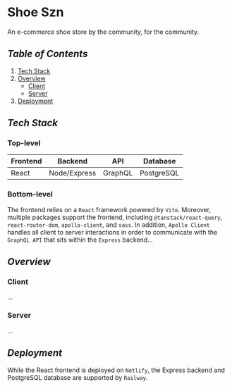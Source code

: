 # **Shoe Szn**

An e-commerce shoe store by the community, for the community.

## _**Table of Contents**_

1. [Tech Stack](https://github.com/sailecodes/shoe-szn?tab=readme-ov-file#tech-stack)
2. [Overview](https://github.com/sailecodes/shoe-szn?tab=readme-ov-file#tech-stack)
   - [Client](https://github.com/sailecodes/shoe-szn?tab=readme-ov-file#tech-stack)
   - [Server](https://github.com/sailecodes/shoe-szn?tab=readme-ov-file#tech-stack)
3. [Deployment](https://github.com/sailecodes/shoe-szn?tab=readme-ov-file#tech-stack)

## _**Tech Stack**_

### Top-level

| Frontend | Backend      | API     | Database   |
| -------- | ------------ | ------- | ---------- |
| React    | Node/Express | GraphQL | PostgreSQL |

### Bottom-level

The frontend relies on a `React` framework powered by `Vite`. Moreover, multiple packages support the frontend, including `@tanstack/react-query`, `react-router-dom`, `apollo-client`, and `sass`. In addition, `Apollo Client` handles all client to server interactions in order to communicate with the `GraphQL API` that sits within the `Express` backend...

## _**Overview**_

### Client

...

### Server

...

## _**Deployment**_

While the React frontend is deployed on `Netlify`, the Express backend and PostgreSQL database are supported by `Railway`.
